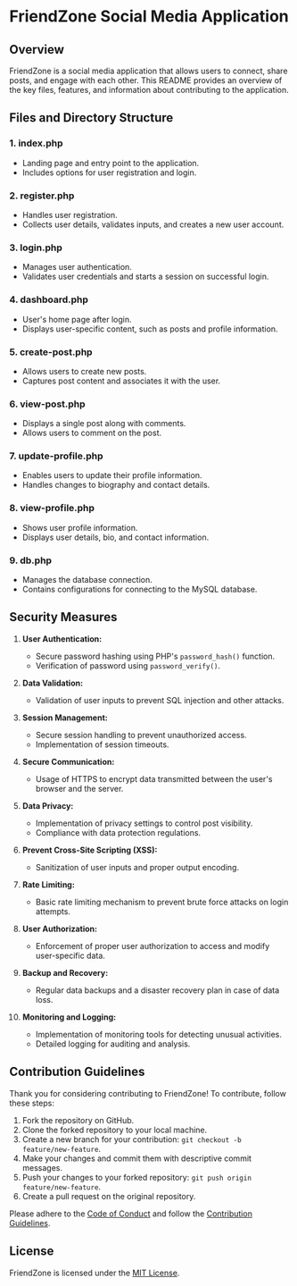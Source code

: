 # FriendZone Social Media Application

## Overview

FriendZone is a social media application that allows users to connect, share posts, and engage with each other. This README provides an overview of the key files, features, and information about contributing to the application.

## Files and Directory Structure

### 1. **index.php**
   - Landing page and entry point to the application.
   - Includes options for user registration and login.

### 2. **register.php**
   - Handles user registration.
   - Collects user details, validates inputs, and creates a new user account.

### 3. **login.php**
   - Manages user authentication.
   - Validates user credentials and starts a session on successful login.

### 4. **dashboard.php**
   - User's home page after login.
   - Displays user-specific content, such as posts and profile information.

### 5. **create-post.php**
   - Allows users to create new posts.
   - Captures post content and associates it with the user.

### 6. **view-post.php**
   - Displays a single post along with comments.
   - Allows users to comment on the post.

### 7. **update-profile.php**
   - Enables users to update their profile information.
   - Handles changes to biography and contact details.

### 8. **view-profile.php**
   - Shows user profile information.
   - Displays user details, bio, and contact information.

### 9. **db.php**
   - Manages the database connection.
   - Contains configurations for connecting to the MySQL database.

## Security Measures

1. **User Authentication:**
   - Secure password hashing using PHP's `password_hash()` function.
   - Verification of password using `password_verify()`.

2. **Data Validation:**
   - Validation of user inputs to prevent SQL injection and other attacks.

3. **Session Management:**
   - Secure session handling to prevent unauthorized access.
   - Implementation of session timeouts.

4. **Secure Communication:**
   - Usage of HTTPS to encrypt data transmitted between the user's browser and the server.

5. **Data Privacy:**
   - Implementation of privacy settings to control post visibility.
   - Compliance with data protection regulations.

6. **Prevent Cross-Site Scripting (XSS):**
   - Sanitization of user inputs and proper output encoding.

7. **Rate Limiting:**
   - Basic rate limiting mechanism to prevent brute force attacks on login attempts.

8. **User Authorization:**
   - Enforcement of proper user authorization to access and modify user-specific data.

9. **Backup and Recovery:**
   - Regular data backups and a disaster recovery plan in case of data loss.

10. **Monitoring and Logging:**
    - Implementation of monitoring tools for detecting unusual activities.
    - Detailed logging for auditing and analysis.

## Contribution Guidelines

Thank you for considering contributing to FriendZone! To contribute, follow these steps:

1. Fork the repository on GitHub.
2. Clone the forked repository to your local machine.
3. Create a new branch for your contribution: `git checkout -b feature/new-feature`.
4. Make your changes and commit them with descriptive commit messages.
5. Push your changes to your forked repository: `git push origin feature/new-feature`.
6. Create a pull request on the original repository.

Please adhere to the [Code of Conduct](CODE_OF_CONDUCT.md) and follow the [Contribution Guidelines](CONTRIBUTING.md).

## License

FriendZone is licensed under the [MIT License](LICENSE).
